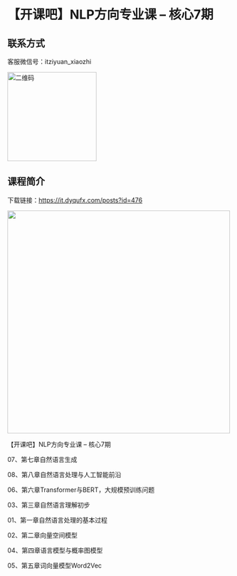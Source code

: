 # 【开课吧】NLP方向专业课 &#8211; 核心7期

## 联系方式

客服微信号：itziyuan_xiaozhi

<img src="https://ziyuanyun.oss-cn-guangzhou.aliyuncs.com/common/20240614073449/666b82192834a.jpg" width="200" height="200" alt="二维码">

## 课程简介

下载链接：https://it.dyqufx.com/posts?id=476

<img src="https://ziyuanyun.oss-cn-guangzhou.aliyuncs.com/yun/20240515152002/664462223b683.jpg" width="500" alt="">

  【开课吧】NLP方向专业课 &#8211; 核心7期

 

 07、第七章自然语言生成

 08、第八章自然语言处理与人工智能前沿

 06、第六章Transformer与BERT，大规模预训练问题

 03、第三章自然语言理解初步

 01、第一章自然语言处理的基本过程

 02、第二章向量空间模型

 04、第四章语言模型与概率图模型

 05、第五章词向量模型Word2Vec

  